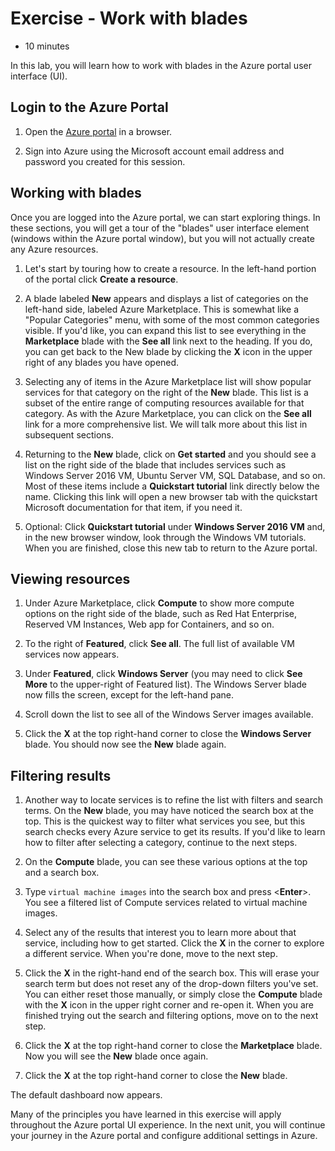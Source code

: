 # Exercise - Work with blades

* 10 minutes

In this lab, you will learn how to work with blades in the Azure portal user interface (UI).

## Login to the Azure Portal

1. Open the [Azure portal](https://portal.azure.com) in a browser.

2. Sign into Azure using the Microsoft account email address and password you created for this session.

## Working with blades

Once you are logged into the Azure portal, we can start exploring things. In these sections, you will get a tour of the "blades" user interface element (windows within the Azure portal window), but you will not actually create any Azure resources.

1. Let's start by touring how to create a resource. In the left-hand portion of the portal click **Create a resource**.

2. A blade labeled **New** appears and displays a list of categories on the left-hand side, labeled Azure Marketplace. This is somewhat like a "Popular Categories" menu, with some of the most common categories visible. If you'd like, you can expand this list to see everything in the **Marketplace** blade with the **See all** link next to the heading. If you do, you can get back to the New blade by clicking the **X** icon in the upper right of any blades you have opened.

3. Selecting any of items in the Azure Marketplace list will show popular services for that category on the right of the **New** blade. This list is a subset of the entire range of computing resources available for that category. As with the Azure Marketplace, you can click on the **See all** link for a more comprehensive list. We will talk more about this list in subsequent sections.

4. Returning to the **New** blade, click on **Get started** and you should see a list on the right side of the blade that includes services such as Windows Server 2016 VM, Ubuntu Server VM, SQL Database, and so on. Most of these items include a **Quickstart tutorial** link directly below the name. Clicking this link will open a new browser tab with the quickstart Microsoft documentation for that item, if you need it.

5. Optional: Click **Quickstart tutorial** under **Windows Server 2016 VM** and, in the new browser window, look through the Windows VM tutorials. When you are finished, close this new tab to return to the Azure portal.

## Viewing resources

1. Under Azure Marketplace, click **Compute** to show more compute options on the right side of the blade, such as Red Hat Enterprise, Reserved VM Instances, Web app for Containers, and so on.

2. To the right of **Featured**, click **See all**. The full list of available VM services now appears.

3. Under **Featured**, click **Windows Server** (you may need to click **See More** to the upper-right of Featured list). The Windows Server blade now fills the screen, except for the left-hand pane.

4. Scroll down the list to see all of the Windows Server images available.

5. Click the **X** at the top right-hand corner to close the **Windows Server** blade. You should now see the **New** blade again.

## Filtering results

1. Another way to locate services is to refine the list with filters and search terms. On the **New** blade, you may have noticed the search box at the top. This is the quickest way to filter what services you see, but this search checks every Azure service to get its results. If you'd like to learn how to filter after selecting a category, continue to the next steps.

2. On the **Compute** blade, you can see these various options at the top and a search box.

3. Type `virtual machine images` into the search box and press <**Enter**>. You see a filtered list of Compute services related to virtual machine images.

4. Select any of the results that interest you to learn more about that service, including how to get started. Click the **X** in the corner to explore a different service. When you're done, move to the next step.

5. Click the **X** in the right-hand end of the search box. This will erase your search term but does not reset any of the drop-down filters you've set. You can either reset those manually, or simply close the **Compute** blade with the **X** icon in the upper right corner and re-open it. When you are finished trying out the search and filtering options, move on to the next step.

6. Click the **X** at the top right-hand corner to close the **Marketplace** blade. Now you will see the **New** blade once again.

7. Click the **X** at the top right-hand corner to close the **New** blade.

The default dashboard now appears.

Many of the principles you have learned in this exercise will apply throughout the Azure portal UI experience. In the next unit, you will continue your journey in the Azure portal and configure additional settings in Azure.
